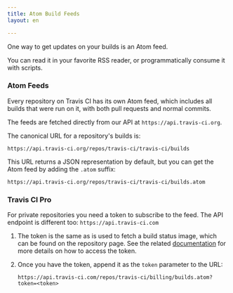 ```yaml
---
title: Atom Build Feeds
layout: en

---
```


One way to get updates on your builds is an Atom feed.

You can read it in your favorite RSS reader, or programmatically consume it
with scripts.

### Atom Feeds

Every repository on Travis CI has its own Atom feed, which includes all builds that were run on it, with both pull requests and normal commits.

The feeds are fetched directly from our API at `https://api.travis-ci.org`.

The canonical URL for a repository's builds is:

```
https://api.travis-ci.org/repos/travis-ci/travis-ci/builds
```

This URL returns a JSON representation by default, but you can get the Atom feed by adding the `.atom` suffix:

```
https://api.travis-ci.org/repos/travis-ci/travis-ci/builds.atom
```

### Travis CI Pro

For private repositories you need a token to subscribe to
the feed. The API endpoint is different too: `https://api.travis-ci.com`

1. The token is the same as is used to fetch a build status image, which can be
   found on the repository page. See the related
   [documentation](/user/cc-menu/#Using-the-CC-feed-with-repositories)
   for more details on how to access the token.

2. Once you have the token, append it as the `token` parameter to the URL:

   ```
   https://api.travis-ci.com/repos/travis-ci/billing/builds.atom?token=<token>
   ```
